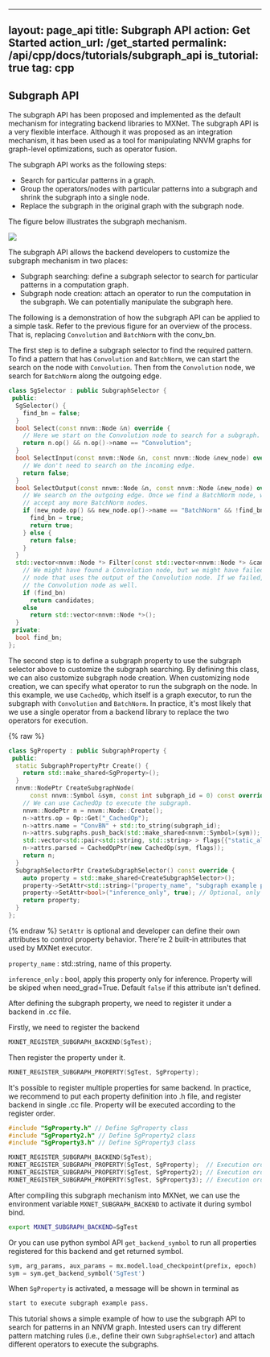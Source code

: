 <!--- Licensed to the Apache Software Foundation (ASF) under one -->
<!--- or more contributor license agreements.  See the NOTICE file -->
<!--- distributed with this work for additional information -->
<!--- regarding copyright ownership.  The ASF licenses this file -->
<!--- to you under the Apache License, Version 2.0 (the -->
<!--- "License"); you may not use this file except in compliance -->
<!--- with the License.  You may obtain a copy of the License at -->

<!---   http://www.apache.org/licenses/LICENSE-2.0 -->

<!--- Unless required by applicable law or agreed to in writing, -->
<!--- software distributed under the License is distributed on an -->
<!--- "AS IS" BASIS, WITHOUT WARRANTIES OR CONDITIONS OF ANY -->
<!--- KIND, either express or implied.  See the License for the -->
<!--- specific language governing permissions and limitations -->
<!--- under the License. -->
---
layout: page_api
title: Subgraph API
action: Get Started
action_url: /get_started
permalink: /api/cpp/docs/tutorials/subgraph_api
is_tutorial: true
tag: cpp
---

## Subgraph API

The subgraph API has been proposed and implemented as the default mechanism for integrating backend libraries to MXNet. The subgraph API is a very flexible interface. Although it was proposed as an integration mechanism, it has been used as a tool for manipulating NNVM graphs for graph-level optimizations, such as operator fusion.

The subgraph API works as the following steps:

* Search for particular patterns in a graph.
* Group the operators/nodes with particular patterns into a subgraph and shrink the subgraph into a single node.
* Replace the subgraph in the original graph with the subgraph node.

The figure below illustrates the subgraph mechanism.

![](https://raw.githubusercontent.com/dmlc/web-data/master/mxnet/tutorials/subgraph/subgraph.png)

The subgraph API allows the backend developers to customize the subgraph mechanism in two places:

* Subgraph searching: define a subgraph selector to search for particular patterns in a computation graph.
* Subgraph node creation: attach an operator to run the computation in the subgraph. We can potentially manipulate the subgraph here.


The following is a demonstration of how the subgraph API can be applied to a simple task. Refer to the previous figure for an overview of the process. That is, replacing `Convolution` and `BatchNorm` with the conv_bn.

The first step is to define a subgraph selector to find the required pattern. To find a pattern that has `Convolution` and `BatchNorm`, we can start the search on the node with `Convolution`. Then from the `Convolution` node, we search for `BatchNorm` along the outgoing edge.

```c++
class SgSelector : public SubgraphSelector {
 public:
  SgSelector() {
    find_bn = false;
  }
  bool Select(const nnvm::Node &n) override {
    // Here we start on the Convolution node to search for a subgraph.
    return n.op() && n.op()->name == "Convolution";
  }
  bool SelectInput(const nnvm::Node &n, const nnvm::Node &new_node) override {
    // We don't need to search on the incoming edge.
    return false;
  }
  bool SelectOutput(const nnvm::Node &n, const nnvm::Node &new_node) override {
    // We search on the outgoing edge. Once we find a BatchNorm node, we won't
    // accept any more BatchNorm nodes.
    if (new_node.op() && new_node.op()->name == "BatchNorm" && !find_bn) {
      find_bn = true;
      return true;
    } else {
      return false;
    }
  }
  std::vector<nnvm::Node *> Filter(const std::vector<nnvm::Node *> &candidates) override {
    // We might have found a Convolution node, but we might have failed to find a BatchNorm
    // node that uses the output of the Convolution node. If we failed, we should skip
    // the Convolution node as well.
    if (find_bn)
      return candidates;
    else
      return std::vector<nnvm::Node *>();
  }
 private:
  bool find_bn;
};
```

The second step is to define a subgraph property to use the subgraph selector above to customize the subgraph searching. By defining this class, we can also customize subgraph node creation. When customizing node creation, we can specify what operator to run the subgraph on the node. In this example, we use `CachedOp`, which itself is a graph executor, to run the subgraph with `Convolution` and `BatchNorm`. In practice, it's most likely that we use a single operator from a backend library to replace the two operators for execution.

{% raw %}
```c++
class SgProperty : public SubgraphProperty {
 public:
  static SubgraphPropertyPtr Create() {
    return std::make_shared<SgProperty>();
  }
  nnvm::NodePtr CreateSubgraphNode(
      const nnvm::Symbol &sym, const int subgraph_id = 0) const override {
    // We can use CachedOp to execute the subgraph.
    nnvm::NodePtr n = nnvm::Node::Create();
    n->attrs.op = Op::Get("_CachedOp");
    n->attrs.name = "ConvBN" + std::to_string(subgraph_id);
    n->attrs.subgraphs.push_back(std::make_shared<nnvm::Symbol>(sym));
    std::vector<std::pair<std::string, std::string> > flags{{"static_alloc", "true"}};
    n->attrs.parsed = CachedOpPtr(new CachedOp(sym, flags));
    return n;
  }
  SubgraphSelectorPtr CreateSubgraphSelector() const override {
    auto property = std::make_shared<CreateSubgraphSelector>();
    property->SetAttr<std::string>("property_name", "subgraph example pass"); // Optional, better to have it.
    property->SetAttr<bool>("inference_only", true); // Optional, only for inference_only pass.
    return property;
  }
};
```
{% endraw %}
`SetAttr` is optional and developer can define their own attributes to control property behavior.
There're 2 built-in attributes that used by MXNet executor.

`property_name`  : std::string, name of this property.

`inference_only` : bool, apply this property only for inference. Property will be skiped when need_grad=True. Default `false` if this attribute isn't defined.

After defining the subgraph property, we need to register it under a backend in .cc file.

Firstly, we need to register the backend

```C++
MXNET_REGISTER_SUBGRAPH_BACKEND(SgTest);
```

Then register the property under it.

```c++
MXNET_REGISTER_SUBGRAPH_PROPERTY(SgTest, SgProperty);
```

It's possible to register multiple properties for same backend. In practice, we recommend to put each property definition into .h file, and register backend in single .cc file. Property will be executed according to the register order.

```c++
#include "SgProperty.h" // Define SgProperty class
#include "SgProperty2.h" // Define SgProperty2 class
#include "SgProperty3.h" // Define SgProperty3 class

MXNET_REGISTER_SUBGRAPH_BACKEND(SgTest);
MXNET_REGISTER_SUBGRAPH_PROPERTY(SgTest, SgProperty);  // Execution order 1.
MXNET_REGISTER_SUBGRAPH_PROPERTY(SgTest, SgProperty2); // Execution order 2.
MXNET_REGISTER_SUBGRAPH_PROPERTY(SgTest, SgProperty3); // Execution order 3.
```

After compiling this subgraph mechanism into MXNet, we can use the environment variable `MXNET_SUBGRAPH_BACKEND` to activate it during symbol bind.

```bash
export MXNET_SUBGRAPH_BACKEND=SgTest
```

Or you can use python symbol API `get_backend_symbol` to run all properties registered for this backend and get returned symbol.

```python
sym, arg_params, aux_params = mx.model.load_checkpoint(prefix, epoch)
sym = sym.get_backend_symbol('SgTest')
```

When `SgProperty` is activated, a message will be shown in terminal as

```bash
start to execute subgraph example pass.
```

This tutorial shows a simple example of how to use the subgraph API to search for patterns in an NNVM graph.
Intested users can try different pattern matching rules (i.e., define their own `SubgraphSelector`) and
attach different operators to execute the subgraphs.

<!-- INSERT SOURCE DOWNLOAD BUTTONS -->
